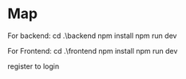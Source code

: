 # Map
For backend: cd .\backend
npm install
npm run dev

For Frontend: cd .\frontend
npm install
npm run dev

register to login
